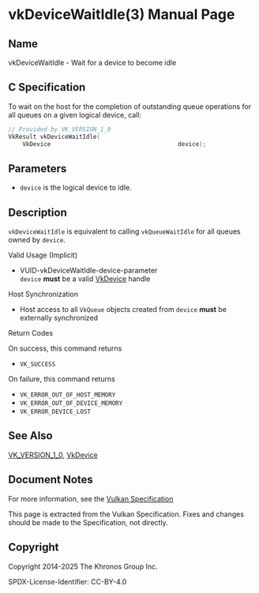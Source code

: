 # vkDeviceWaitIdle(3) Manual Page

## Name

vkDeviceWaitIdle - Wait for a device to become idle



## [](#_c_specification)C Specification

To wait on the host for the completion of outstanding queue operations for all queues on a given logical device, call:

```c++
// Provided by VK_VERSION_1_0
VkResult vkDeviceWaitIdle(
    VkDevice                                    device);
```

## [](#_parameters)Parameters

- `device` is the logical device to idle.

## [](#_description)Description

`vkDeviceWaitIdle` is equivalent to calling `vkQueueWaitIdle` for all queues owned by `device`.

Valid Usage (Implicit)

- [](#VUID-vkDeviceWaitIdle-device-parameter)VUID-vkDeviceWaitIdle-device-parameter  
  `device` **must** be a valid [VkDevice](https://registry.khronos.org/vulkan/specs/latest/man/html/VkDevice.html) handle

Host Synchronization

- Host access to all `VkQueue` objects created from `device` **must** be externally synchronized

Return Codes

On success, this command returns

- `VK_SUCCESS`

On failure, this command returns

- `VK_ERROR_OUT_OF_HOST_MEMORY`
- `VK_ERROR_OUT_OF_DEVICE_MEMORY`
- `VK_ERROR_DEVICE_LOST`

## [](#_see_also)See Also

[VK\_VERSION\_1\_0](https://registry.khronos.org/vulkan/specs/latest/man/html/VK_VERSION_1_0.html), [VkDevice](https://registry.khronos.org/vulkan/specs/latest/man/html/VkDevice.html)

## [](#_document_notes)Document Notes

For more information, see the [Vulkan Specification](https://registry.khronos.org/vulkan/specs/latest/html/vkspec.html#vkDeviceWaitIdle)

This page is extracted from the Vulkan Specification. Fixes and changes should be made to the Specification, not directly.

## [](#_copyright)Copyright

Copyright 2014-2025 The Khronos Group Inc.

SPDX-License-Identifier: CC-BY-4.0